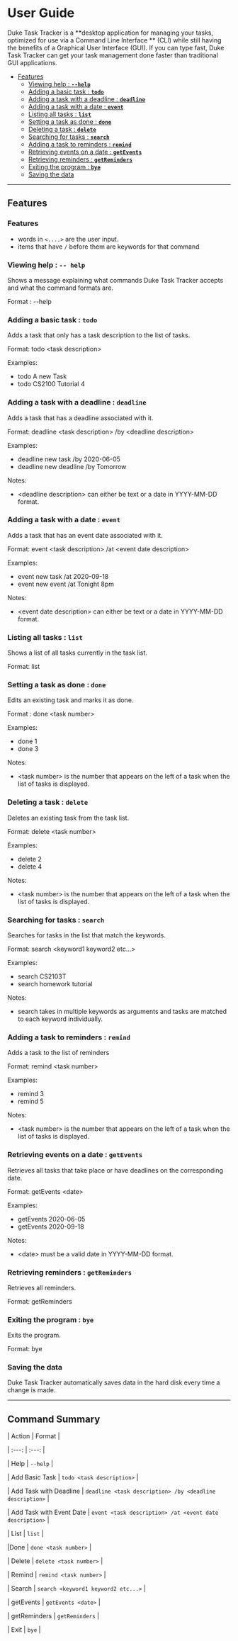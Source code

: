 # User Guide

Duke Task Tracker is a **desktop application for managing your tasks, optimized for use via a Command Line Interface ** (CLI) while still having the benefits of a Graphical User Interface (GUI). If you can type fast, Duke Task Tracker can get your task management done faster than traditional GUI applications. 

* [Features](#features)
  * [Viewing help : **`--help`**](#viewing-help-----help)
  * [Adding a basic task : **`todo`**](#adding-a-basic-task--todo)
  * [Adding a task with a deadline : **`deadline`**](#adding-a-task-with-a-deadline--deadline)
  * [Adding a task with a date : **`event`**](#adding-a-task-with-a-date--event)
  * [Listing all tasks : **`list`**](#listing-all-tasks--list)
  * [Setting a task as done  : **`done`**](#setting-a-task-as-done--done)
  * [Deleting a task : **`delete`**](#deleting-a-task--delete)
  * [Searching for tasks : **`search`**](#searching-for-tasks--search)
  * [Adding a task to reminders : **`remind`**](#adding-a-task-to-reminders--remind)
  * [Retrieving events on a date : **`getEvents`**](#retrieving-events-on-a-date--getevents)
  * [Retrieving reminders : **`getReminders`**](#retrieving-reminders--getreminders)
  * [Exiting the program :  **`bye`**](#exiting-the-program--bye)
  * [Saving the data ](#saving-the-data)

----------------------------

## Features

### Features

- words in `<....>` are the user input.
- items that have `/` before them are keywords for that command

### Viewing help : `-- help`

Shows a message explaining what commands Duke Task Tracker accepts and what the command formats are.

Format : --help

### Adding a basic task : `todo`

Adds a task that only has a task description to the list of tasks.

Format: todo \<task description>

Examples: 

- todo A new Task 
- todo CS2100 Tutorial 4

### Adding a task with a deadline : `deadline`

Adds a task that has a deadline associated with it.

Format: deadline \<task description> /by \<deadline description>

Examples:

- deadline new task /by 2020-06-05
- deadline new deadline /by Tomorrow

Notes:

- \<deadline description> can either be text or a date in YYYY-MM-DD format.

### Adding a task with a date : `event`

Adds a task that has an event date associated with it.

Format: event \<task description> /at \<event date description>

Examples:

- event new task /at 2020-09-18
- event new event /at Tonight 8pm

Notes:

- \<event date description> can either be text or a date in YYYY-MM-DD format.

### Listing all tasks : `list`

Shows a list of all tasks currently in the task list.

Format: list

### Setting a task as done : `done`

Edits an existing task and marks it as done.

Format : done \<task number>

Examples:

- done 1
- done 3

Notes:

- \<task number> is the number that appears on the left of a task when the list of tasks is displayed.

### Deleting a task : `delete`

Deletes an existing task from the task list.

Format: delete \<task number>

Examples:

- delete 2
- delete 4

Notes:

- \<task number> is the number that appears on the left of a task when the list of tasks is displayed.

### Searching for tasks : `search`

Searches for tasks in the list that match the keywords.

Format: search \<keyword1 keyword2 etc...>

Examples:

- search CS2103T
- search homework tutorial

Notes:

- search takes in multiple keywords as arguments and tasks are matched to each keyword individually.

### Adding a task to reminders : `remind`

Adds a task to the list of reminders

Format: remind \<task number>

Examples:

- remind 3
- remind 5

Notes:

- \<task number> is the number that appears on the left of a task when the list of tasks is displayed.

### Retrieving events on a date : `getEvents`

Retrieves all tasks that take place or have deadlines on the corresponding date.

Format: getEvents \<date>

Examples:

- getEvents 2020-06-05
- getEvents 2020-09-18

Notes:

- \<date> must be a valid date in YYYY-MM-DD format.

### Retrieving reminders : `getReminders`

Retrieves all reminders.

Format: getReminders

### Exiting the program : `bye`

Exits the program.

Format: bye

### Saving the data 

Duke Task Tracker automatically saves data in the hard disk every time a change is made. 

----------------------

## Command Summary

| Action | Format |

| :---: | :---: |

| Help | `--help` |

| Add Basic Task | `todo <task description>` |

| Add Task with Deadline | `deadline <task description> /by <deadline description>` |

| Add Task with Event Date | `event <task description> /at <event date description>` |

| List | `list` |

|Done | `done <task number>` |

| Delete | `delete <task number>` |

| Remind | `remind <task number>` |

| Search | `search <keyword1 keyword2 etc...>` |

| getEvents | `getEvents <date>` |

| getReminders | `getReminders` |

| Exit | `bye` |












